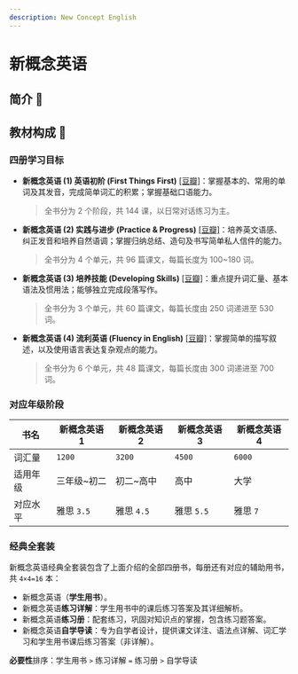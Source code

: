 ```yaml
---
description: New Concept English
---
```


# 新概念英语

<!--@include: ../.vitepress/hack.md-->

## 简介 🚧

## 教材构成 🚧

### 四册学习目标

- **新概念英语 (1) 英语初阶 (First Things First)** [\[豆瓣\]](https://book.douban.com/subject/1006720/)：掌握基本的、常用的单词及其发音，完成简单词汇的积累；掌握基础口语能力。

  > 全书分为 2 个阶段，共 144 课，以日常对话练习为主。

- **新概念英语 (2) 实践与进步 (Practice & Progress)** [\[豆瓣\]](https://book.douban.com/subject/1025721/)：培养英文语感、纠正发音和培养自然语调；掌握归纳总结、造句及书写简单私人信件的能力。
  
  > 全书分为 4 个单元，共 96 篇课文，每篇长度为 100~180 词。

- **新概念英语 (3) 培养技能 (Developing Skills)** [\[豆瓣\]](https://book.douban.com/subject/1039389/)：重点提升词汇量、基本语法及惯用法；能够独立完成段落写作。

  > 全书分为 3 个单元，共 60 篇课文，每篇长度由 250 词递进至 530 词。

- **新概念英语 (4) 流利英语 (Fluency in English)** [\[豆瓣\]](https://book.douban.com/subject/1014385/)：掌握简单的描写叙述，以及使用语言表达复杂观点的能力。

  > 全书分为 6 个单元，共 48 篇课文，每篇长度由 300 词递进至 700 词。

### 对应年级阶段

| 书名     | 新概念英语 1 | 新概念英语 2 | 新概念英语 3 | 新概念英语 4 |
| -------- | ------------ | ------------ | ------------ | ------------ |
| 词汇量   | `1200`       | `3200`       | `4500`       | `6000`       |
| 适用年级 | 三年级~初二  | 初二~高中    | 高中         | 大学         |
| 对应水平 | 雅思 `3.5`   | 雅思 `4.5`   | 雅思 `5.5`   | 雅思 `7`     |

### 经典全套装

新概念英语经典全套装包含了上面介绍的全部四册书，每册还有对应的辅助用书，共 `4×4=16` 本：

- 新概念英语（**学生用书**）。
- 新概念英语**练习详解**：学生用书中的课后练习答案及其详细解析。
- 新概念英语**练习册**：配套练习，巩固对知识点的掌握，包含练习题答案。
- 新概念英语**自学导读**：专为自学者设计，提供课文详注、语法点详解、词汇学习和学生用书课后练习答案（非详解）。

**必要性**排序：学生用书 `>` 练习详解 `=` 练习册 `>` 自学导读
